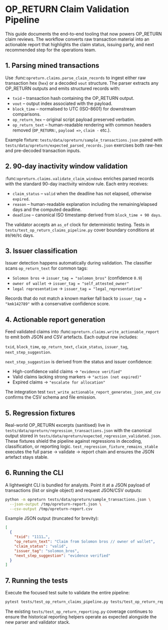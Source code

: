 # OP_RETURN Claim Validation Pipeline

This guide documents the end-to-end tooling that now powers OP_RETURN claim
reviews.  The workflow converts raw transaction material into an actionable
report that highlights the claim status, issuing party, and next recommended
step for the operations team.

## 1. Parsing mined transactions

Use :func:`opreturn.claims.parse_claim_records` to ingest either raw
transaction hex (`hex`) or a decoded ``vout`` structure.  The parser extracts
any OP_RETURN outputs and emits structured records with:

- ``txid`` – transaction hash containing the OP_RETURN output.
- ``vout`` – output index associated with the payload.
- ``block_time`` – normalised to UTC (ISO-8601) for downstream comparisons.
- ``op_return_hex`` – original script payload preserved verbatim.
- ``op_return_text`` – human-readable rendering with common headers removed
  (``OP_RETURN:``, ``payload =>``, ``claim -`` etc.).

Example fixture: ``tests/data/opreturn/sample_transactions.json`` paired with
``tests/data/opreturn/expected_parsed_records.json`` exercises both raw-hex and
pre-decoded transaction inputs.

## 2. 90-day inactivity window validation

:func:`opreturn.claims.validate_claim_windows` enriches parsed records with the
standard 90-day inactivity window rule.  Each entry receives:

- ``claim_status`` – ``valid`` when the deadline has not elapsed, otherwise
  ``expired``.
- ``reason`` – human-readable explanation including the remaining/elapsed days
  and the computed deadline.
- ``deadline`` – canonical ISO timestamp derived from ``block_time + 90 days``.

The validator accepts an ``as_of`` clock for deterministic testing.  Tests in
``tests/test_op_return_claims_pipeline.py`` cover boundary conditions at
``89``/``90``/``91`` days.

## 3. Issuer classification

Issuer detection happens automatically during validation.  The classifier scans
``op_return_text`` for common tags:

- ``Solomon bros`` → ``issuer_tag = "solomon_bros"`` (confidence ``0.9``)
- ``owner of wallet`` → ``issuer_tag = "self_attested_owner"``
- ``legal representative`` → ``issuer_tag = "legal_representative"``

Records that do not match a known marker fall back to ``issuer_tag =
"kmk142789"`` with a conservative confidence score.

## 4. Actionable report generation

Feed validated claims into :func:`opreturn.claims.write_actionable_report` to
emit both JSON and CSV artefacts.  Each output row includes:

``txid``, ``block_time``, ``op_return_text``, ``claim_status``, ``issuer_tag``,
``next_step_suggestion``.

``next_step_suggestion`` is derived from the status and issuer confidence:

- High-confidence valid claims → ``"evidence verified"``
- Valid claims lacking strong markers → ``"action (not expired)"``
- Expired claims → ``"escalate for allocation"``

The integration test ``test_write_actionable_report_generates_json_and_csv``
confirms the CSV schema and file emission.

## 5. Regression fixtures

Real-world OP_RETURN excerpts (sanitised) live in
``tests/data/opreturn/regression_transactions.json`` with the canonical output
stored in ``tests/data/opreturn/expected_regression_validated.json``.  These
fixtures shield the pipeline against regressions in decoding, classification,
or reporting logic.  ``test_regression_fixture_remains_stable`` executes the
full parse → validate → report chain and ensures the JSON artefact stays
stable.

## 6. Running the CLI

A lightweight CLI is bundled for analysts.  Point it at a JSON payload of
transactions (list or single object) and request JSON/CSV outputs:

```bash
python -m opreturn tests/data/opreturn/sample_transactions.json \
  --json-output /tmp/opreturn-report.json \
  --csv-output /tmp/opreturn-report.csv
```

Example JSON output (truncated for brevity):

```json
[
  {
    "txid": "1111…",
    "op_return_text": "Claim from Solomon bros // owner of wallet",
    "claim_status": "valid",
    "issuer_tag": "solomon_bros",
    "next_step_suggestion": "evidence verified"
  }
]
```

## 7. Running the tests

Execute the focused test suite to validate the entire pipeline:

```bash
pytest tests/test_op_return_claims_pipeline.py tests/test_op_return_reporting.py
```

The existing ``tests/test_op_return_reporting.py`` coverage continues to ensure
the historical reporting helpers operate as expected alongside the new parser
and validator stack.
